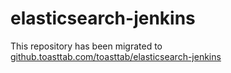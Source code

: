 # elasticsearch-jenkins
This repository has been migrated to [github.toasttab.com/toasttab/elasticsearch-jenkins](https://github.toasttab.com/toasttab/elasticsearch-jenkins)
